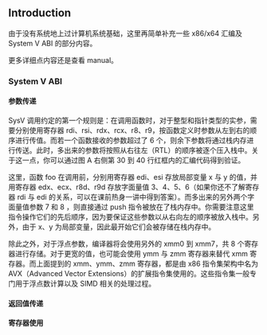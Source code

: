 ## Introduction

由于没有系统地上过计算机系统基础，这里再简单补充一些 x86/x64 汇编及 System V ABI 的部分内容。

更多详细点内容还是查看 manual。



### System V ABI



#### 参数传递

SysV 调用约定的第一个规则是：在调用函数时，对于整型和指针类型的实参，需要分别使用寄存器 rdi、rsi、rdx、rcx、r8、r9，按函数定义时参数从左到右的顺序进行传值。而若一个函数接收的参数超过了 6 个，则余下参数将通过栈内存进行传送。此时，多出来的参数将按照从右往左（RTL）的顺序被逐个压入栈中。关于这一点，你可以通过图 A 右侧第 30 到 40 行红框内的汇编代码得到验证。

这里，函数 foo 在调用前，分别用寄存器 edi、esi 存放局部变量 x 与 y 的值，并用寄存器 edx、ecx、r8d、r9d 存放字面量值 3、4、5、6（如果你还不了解寄存器 rdi 与 edi 的关系，可以在课前热身一讲中得到答案）。而多出来的另外两个字面量值参数 7 和 8 ，则直接通过 push 指令被放在了栈内存中。你需要注意这里指令操作它们的先后顺序，因为要保证这些参数以从右向左的顺序被放入栈中。另外，由于 x、y 为局部变量，因此最开始它们会被存储在栈内存中。

除此之外，对于浮点参数，编译器将会使用另外的 xmm0 到 xmm7，共 8 个寄存器进行存储。对于更宽的值，也可能会使用 ymm 与 zmm 寄存器来替代 xmm 寄存器。而上面提到的 xmm、ymm、zmm 寄存器，都是由 x86 指令集架构中名为 AVX（Advanced Vector Extensions）的扩展指令集使用的。这些指令集一般专门用于浮点数计算以及 SIMD 相关的处理过程。



#### 返回值传递



#### 寄存器使用


